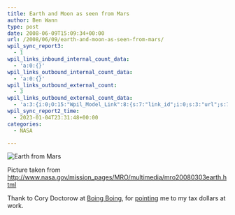 ```yaml
---
title: Earth and Moon as seen from Mars
author: Ben Wann
type: post
date: 2008-06-09T15:09:34+00:00
url: /2008/06/09/earth-and-moon-as-seen-from-mars/
wpil_sync_report3:
  - 1
wpil_links_inbound_internal_count_data:
  - 'a:0:{}'
wpil_links_outbound_internal_count_data:
  - 'a:0:{}'
wpil_links_outbound_external_count:
  - 3
wpil_links_outbound_external_count_data:
  - 'a:3:{i:0;O:15:"Wpil_Model_Link":8:{s:7:"link_id";i:0;s:3:"url";s:70:"http://www.nasa.gov/mission_pages/MRO/multimedia/mro20080303earth.html";s:4:"host";s:8:"nasa.gov";s:8:"internal";b:0;s:4:"post";N;s:6:"anchor";s:70:"http://www.nasa.gov/mission_pages/MRO/multimedia/mro20080303earth.html";s:15:"added_by_plugin";b:0;s:8:"location";s:7:"content";}i:1;O:15:"Wpil_Model_Link":8:{s:7:"link_id";i:0;s:3:"url";s:25:"http://www.boingboing.net";s:4:"host";s:14:"boingboing.net";s:8:"internal";b:0;s:4:"post";N;s:6:"anchor";s:11:"Boing Boing";s:15:"added_by_plugin";b:0;s:8:"location";s:7:"content";}i:2;O:15:"Wpil_Model_Link":8:{s:7:"link_id";i:0;s:3:"url";s:62:"http://www.boingboing.net/2008/06/09/earth-from-mars-phot.html";s:4:"host";s:14:"boingboing.net";s:8:"internal";b:0;s:4:"post";N;s:6:"anchor";s:8:"pointing";s:15:"added_by_plugin";b:0;s:8:"location";s:7:"content";}}'
wpil_sync_report2_time:
  - 2023-01-04T23:31:48+00:00
categories:
  - NASA

---
```

<img decoding="async" id="image117" alt="Earth from Mars" src="https://benwann.com/wp-content/uploads/2008/06/214811main_earthmoon-516.jpg" />

Picture taken from <http://www.nasa.gov/mission_pages/MRO/multimedia/mro20080303earth.html>

Thank to Cory Doctorow at [Boing Boing][1], for [pointing][2] me to my tax dollars at work.

 [1]: http://www.boingboing.net
 [2]: http://www.boingboing.net/2008/06/09/earth-from-mars-phot.html